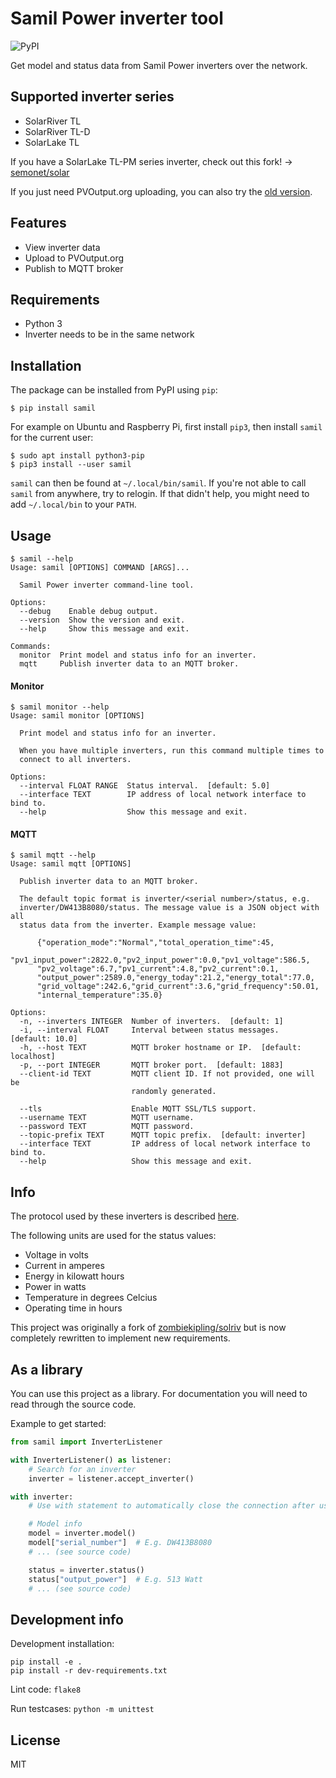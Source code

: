 # Samil Power inverter tool

![PyPI](https://img.shields.io/pypi/v/samil)

Get model and status data from Samil Power inverters over the network.

## Supported inverter series

* SolarRiver TL
* SolarRiver TL-D
* SolarLake TL

If you have a SolarLake TL-PM series inverter, check out this fork!
->
[semonet/solar](https://github.com/semonet/solar)

If you just need PVOutput.org uploading, you can also try the
[old version](https://github.com/mhvis/solar).


## Features

* View inverter data
* Upload to PVOutput.org
* Publish to MQTT broker



## Requirements

* Python 3
* Inverter needs to be in the same network

## Installation

The package can be installed from PyPI using `pip`:

```commandline
$ pip install samil
```

For example on Ubuntu and Raspberry Pi, first install `pip3`, then install `samil` for the current user:

```commandline
$ sudo apt install python3-pip
$ pip3 install --user samil
```

`samil` can then be found at `~/.local/bin/samil`.
If you're not able to call `samil` from anywhere, try to relogin.
If that didn't help, you might need to add `~/.local/bin` to your `PATH`.

## Usage

```
$ samil --help
Usage: samil [OPTIONS] COMMAND [ARGS]...

  Samil Power inverter command-line tool.

Options:
  --debug    Enable debug output.
  --version  Show the version and exit.
  --help     Show this message and exit.

Commands:
  monitor  Print model and status info for an inverter.
  mqtt     Publish inverter data to an MQTT broker.
```

#### Monitor
```
$ samil monitor --help
Usage: samil monitor [OPTIONS]

  Print model and status info for an inverter.

  When you have multiple inverters, run this command multiple times to
  connect to all inverters.

Options:
  --interval FLOAT RANGE  Status interval.  [default: 5.0]
  --interface TEXT        IP address of local network interface to bind to.
  --help                  Show this message and exit.
```

#### MQTT
```
$ samil mqtt --help
Usage: samil mqtt [OPTIONS]

  Publish inverter data to an MQTT broker.

  The default topic format is inverter/<serial number>/status, e.g.
  inverter/DW413B8080/status. The message value is a JSON object with all
  status data from the inverter. Example message value:

      {"operation_mode":"Normal","total_operation_time":45,
      "pv1_input_power":2822.0,"pv2_input_power":0.0,"pv1_voltage":586.5,
      "pv2_voltage":6.7,"pv1_current":4.8,"pv2_current":0.1,
      "output_power":2589.0,"energy_today":21.2,"energy_total":77.0,
      "grid_voltage":242.6,"grid_current":3.6,"grid_frequency":50.01,
      "internal_temperature":35.0}

Options:
  -n, --inverters INTEGER  Number of inverters.  [default: 1]
  -i, --interval FLOAT     Interval between status messages.  [default: 10.0]
  -h, --host TEXT          MQTT broker hostname or IP.  [default: localhost]
  -p, --port INTEGER       MQTT broker port.  [default: 1883]
  --client-id TEXT         MQTT client ID. If not provided, one will be
                           randomly generated.

  --tls                    Enable MQTT SSL/TLS support.
  --username TEXT          MQTT username.
  --password TEXT          MQTT password.
  --topic-prefix TEXT      MQTT topic prefix.  [default: inverter]
  --interface TEXT         IP address of local network interface to bind to.
  --help                   Show this message and exit.
```

## Info

The protocol used by these inverters is described
[here](https://github.com/mhvis/solar/wiki/Communication-protocol).

The following units are used for the status values:

* Voltage in volts
* Current in amperes
* Energy in kilowatt hours
* Power in watts
* Temperature in degrees Celcius
* Operating time in hours

This project was originally a fork of [zombiekipling/solriv](https://github.com/zombiekipling/solriv)
but is now completely rewritten to implement new requirements.


## As a library

You can use this project as a library.
For documentation you will need to read through the source code.

Example to get started:

```python
from samil import InverterListener

with InverterListener() as listener:
    # Search for an inverter
    inverter = listener.accept_inverter()

with inverter: 
    # Use with statement to automatically close the connection after use

    # Model info
    model = inverter.model()
    model["serial_number"]  # E.g. DW413B8080
    # ... (see source code)

    status = inverter.status()
    status["output_power"]  # E.g. 513 Watt
    # ... (see source code)
```

## Development info

Development installation:
```commandline
pip install -e .
pip install -r dev-requirements.txt
```
Lint code: `flake8`

Run testcases: `python -m unittest`


## License

MIT
